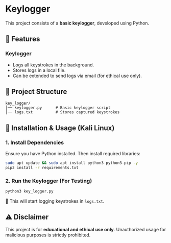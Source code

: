 # Keylogger

This project consists of a **basic keylogger**, developed using Python.

## 🚀 Features

### **Keylogger**
- Logs all keystrokes in the background.
- Stores logs in a local file.
- Can be extended to send logs via email (for ethical use only).

## 📂 Project Structure
```
key_logger/
│── keylogger.py      # Basic keylogger script
│── logs.txt          # Stores captured keystrokes

```

## 🔧 Installation & Usage (Kali Linux)

### **1. Install Dependencies**
Ensure you have Python installed. Then install required libraries:
```sh
sudo apt update && sudo apt install python3 python3-pip -y
pip3 install -r requirements.txt
```

### **2. Run the Keylogger (For Testing)**
```sh
python3 key_logger.py
```
🔹 This will start logging keystrokes in `logs.txt`.

## ⚠️ Disclaimer
This project is for **educational and ethical use only**. Unauthorized usage for malicious purposes is strictly prohibited.
